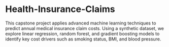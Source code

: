 # Health-Insurance-Claims
This capstone project applies advanced machine learning techniques to predict annual medical insurance claim costs. Using a synthetic dataset, we explore linear regression, random forest, and gradient boosting models to identify key cost drivers such as smoking status, BMI, and blood pressure.
